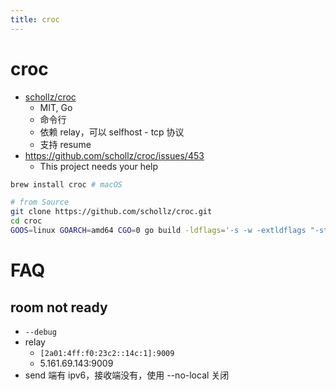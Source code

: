 ```yaml
---
title: croc
---
```


# croc

- [schollz/croc](https://github.com/schollz/croc)
  - MIT, Go
  - 命令行
  - 依赖 relay，可以 selfhost - tcp 协议
  - 支持 resume
- https://github.com/schollz/croc/issues/453
  - This project needs your help

```bash
brew install croc # macOS

# from Source
git clone https://github.com/schollz/croc.git
cd croc
GOOS=linux GOARCH=amd64 CGO=0 go build -ldflags='-s -w -extldflags "-static"' -o croc-linux-amd64
```

# FAQ

## room not ready

- `--debug`
- relay
  - `[2a01:4ff:f0:23c2::14c:1]:9009`
  - 5.161.69.143:9009
- send 端有 ipv6，接收端没有，使用 --no-local 关闭

```

```
